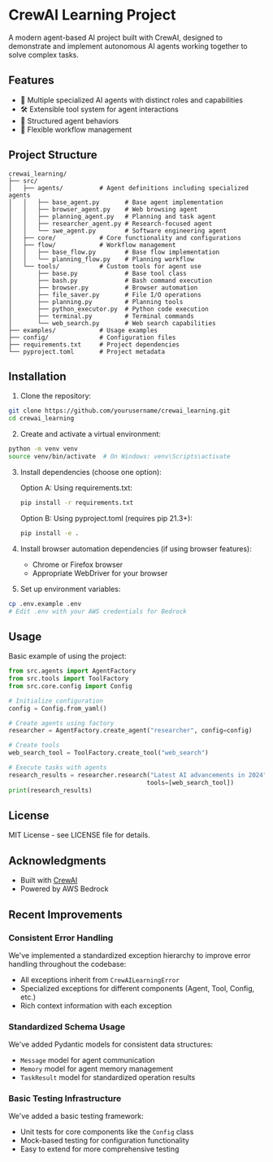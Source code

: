 # CrewAI Learning Project

A modern agent-based AI project built with CrewAI, designed to demonstrate and implement autonomous AI agents working together to solve complex tasks.

## Features

- 🤖 Multiple specialized AI agents with distinct roles and capabilities
- 🛠 Extensible tool system for agent interactions
- 📝 Structured agent behaviors
- 🔄 Flexible workflow management

## Project Structure

```
crewai_learning/
├── src/
│   ├── agents/          # Agent definitions including specialized agents
│   │   ├── base_agent.py       # Base agent implementation
│   │   ├── browser_agent.py    # Web browsing agent
│   │   ├── planning_agent.py   # Planning and task agent
│   │   ├── researcher_agent.py # Research-focused agent
│   │   └── swe_agent.py        # Software engineering agent
│   ├── core/            # Core functionality and configurations
│   ├── flow/            # Workflow management
│   │   ├── base_flow.py        # Base flow implementation
│   │   └── planning_flow.py    # Planning workflow
│   └── tools/           # Custom tools for agent use
│       ├── base.py             # Base tool class
│       ├── bash.py             # Bash command execution
│       ├── browser.py          # Browser automation
│       ├── file_saver.py       # File I/O operations
│       ├── planning.py         # Planning tools
│       ├── python_executor.py  # Python code execution
│       ├── terminal.py         # Terminal commands
│       └── web_search.py       # Web search capabilities
├── examples/            # Usage examples
├── config/              # Configuration files
├── requirements.txt     # Project dependencies
└── pyproject.toml       # Project metadata
```

## Installation

1. Clone the repository:
```bash
git clone https://github.com/yourusername/crewai_learning.git
cd crewai_learning
```

2. Create and activate a virtual environment:
```bash
python -m venv venv
source venv/bin/activate  # On Windows: venv\Scripts\activate
```

3. Install dependencies (choose one option):

   Option A: Using requirements.txt:
   ```bash
   pip install -r requirements.txt
   ```

   Option B: Using pyproject.toml (requires pip 21.3+):
   ```bash
   pip install -e .
   ```

4. Install browser automation dependencies (if using browser features):
   - Chrome or Firefox browser
   - Appropriate WebDriver for your browser
   
5. Set up environment variables:
```bash
cp .env.example .env
# Edit .env with your AWS credentials for Bedrock
```

## Usage

Basic example of using the project:

```python
from src.agents import AgentFactory
from src.tools import ToolFactory
from src.core.config import Config

# Initialize configuration
config = Config.from_yaml()

# Create agents using factory
researcher = AgentFactory.create_agent("researcher", config=config)

# Create tools
web_search_tool = ToolFactory.create_tool("web_search")

# Execute tasks with agents
research_results = researcher.research("Latest AI advancements in 2024", 
                                      tools=[web_search_tool])
print(research_results)
```

## License

MIT License - see LICENSE file for details.

## Acknowledgments

- Built with [CrewAI](https://github.com/joaomdmoura/crewAI)
- Powered by AWS Bedrock

## Recent Improvements

### Consistent Error Handling
We've implemented a standardized exception hierarchy to improve error handling throughout the codebase:
- All exceptions inherit from `CrewAILearningError`
- Specialized exceptions for different components (Agent, Tool, Config, etc.)
- Rich context information with each exception

### Standardized Schema Usage
We've added Pydantic models for consistent data structures:
- `Message` model for agent communication
- `Memory` model for agent memory management
- `TaskResult` model for standardized operation results

### Basic Testing Infrastructure
We've added a basic testing framework:
- Unit tests for core components like the `Config` class
- Mock-based testing for configuration functionality
- Easy to extend for more comprehensive testing
